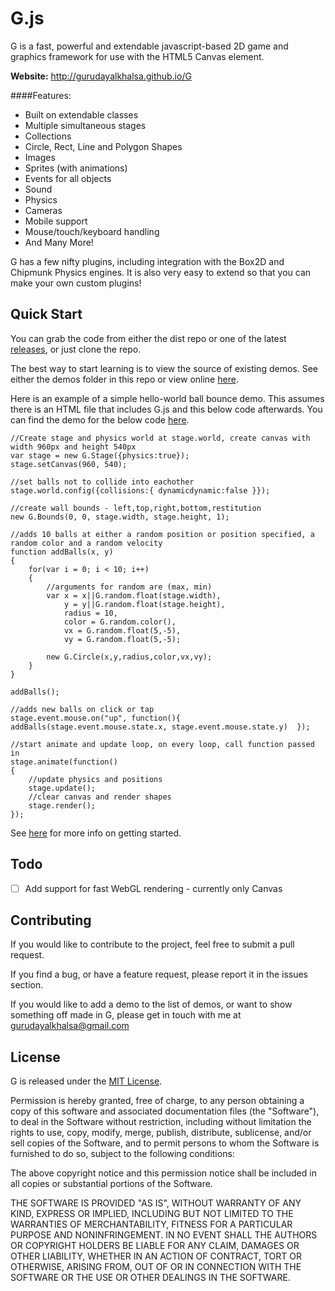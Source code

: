 G.js
=============

G is a fast, powerful and extendable javascript-based 2D game and graphics framework for use with the HTML5 Canvas element.

**Website:** http://gurudayalkhalsa.github.io/G

####Features:

- Built on extendable classes
- Multiple simultaneous stages
- Collections
- Circle, Rect, Line and Polygon Shapes
- Images
- Sprites (with animations)
- Events for all objects
- Sound
- Physics
- Cameras
- Mobile support
- Mouse/touch/keyboard handling
- And Many More!

G has a few nifty plugins, including integration with the Box2D and Chipmunk Physics engines. It is also very easy to extend so that you can make your own custom plugins!

Quick Start
-----------------

You can grab the code from either the dist repo or one of the latest [releases](https://github.com/GurudayalKhalsa/G/releases), or just clone the repo.

The best way to start learning is to view the source of existing demos. See either the demos folder in this repo or view online [here](http://gurudayalkhalsa.github.io/G/demos/).

Here is an example of a simple hello-world ball bounce demo. This assumes there is an HTML file that includes G.js and this below code afterwards. You can find the demo for the below code [here](http://gurudayalkhalsa.github.io/G/demos/bounce).

    //Create stage and physics world at stage.world, create canvas with width 960px and height 540px
    var stage = new G.Stage({physics:true});
    stage.setCanvas(960, 540);

    //set balls not to collide into eachother
    stage.world.config({collisions:{ dynamicdynamic:false }});

    //create wall bounds - left,top,right,bottom,restitution
    new G.Bounds(0, 0, stage.width, stage.height, 1);

    //adds 10 balls at either a random position or position specified, a random color and a random velocity
    function addBalls(x, y)
    {
        for(var i = 0; i < 10; i++)
        {
            //arguments for random are (max, min)
            var x = x||G.random.float(stage.width),
                y = y||G.random.float(stage.height),
                radius = 10,
                color = G.random.color(),
                vx = G.random.float(5,-5),
                vy = G.random.float(5,-5);

            new G.Circle(x,y,radius,color,vx,vy);
        }
    }

    addBalls();

    //adds new balls on click or tap
    stage.event.mouse.on("up", function(){  addBalls(stage.event.mouse.state.x, stage.event.mouse.state.y)  });

    //start animate and update loop, on every loop, call function passed in
    stage.animate(function()
    {
        //update physics and positions
        stage.update();
        //clear canvas and render shapes
        stage.render();
    });

See [here](http://gurudayalkhalsa.github.io/G/getting-started) for more info on getting started.


Todo
--------

- [ ] Add support for fast WebGL rendering - currently only Canvas

Contributing
------------

If you would like to contribute to the project, feel free to submit a pull request.

If you find a bug, or have a feature request, please report it in the issues section.

If you would like to add a demo to the list of demos, or want to show something off made in G, please get in touch with me at gurudayalkhalsa@gmail.com

License
-------

G is released under the [MIT License](http://opensource.org/licenses/MIT).

Permission is hereby granted, free of charge, to any person obtaining a copy of
this software and associated documentation files (the "Software"), to deal in
the Software without restriction, including without limitation the rights to
use, copy, modify, merge, publish, distribute, sublicense, and/or sell copies of
the Software, and to permit persons to whom the Software is furnished to do so,
subject to the following conditions:

The above copyright notice and this permission notice shall be included in all
copies or substantial portions of the Software.

THE SOFTWARE IS PROVIDED "AS IS", WITHOUT WARRANTY OF ANY KIND, EXPRESS OR
IMPLIED, INCLUDING BUT NOT LIMITED TO THE WARRANTIES OF MERCHANTABILITY, FITNESS
FOR A PARTICULAR PURPOSE AND NONINFRINGEMENT. IN NO EVENT SHALL THE AUTHORS OR
COPYRIGHT HOLDERS BE LIABLE FOR ANY CLAIM, DAMAGES OR OTHER LIABILITY, WHETHER
IN AN ACTION OF CONTRACT, TORT OR OTHERWISE, ARISING FROM, OUT OF OR IN
CONNECTION WITH THE SOFTWARE OR THE USE OR OTHER DEALINGS IN THE SOFTWARE.